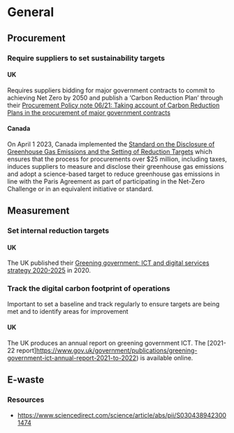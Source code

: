 # General

## Procurement
### Require suppliers to set sustainability targets
#### UK
Requires suppliers bidding for major government contracts to commit to achieving Net Zero by 2050 and publish a ‘Carbon Reduction Plan’ through their [Procurement Policy note 06/21: Taking account of Carbon Reduction Plans in the procurement of major government contracts](https://www.gov.uk/government/publications/procurement-policy-note-0621-taking-account-of-carbon-reduction-plans-in-the-procurement-of-major-government-contracts)
#### Canada
On April 1 2023, Canada implemented the [Standard on the Disclosure of Greenhouse Gas Emissions and the Setting of Reduction Targets](https://www.tbs-sct.canada.ca/pol/doc-eng.aspx?id=32743) which ensures that the process for procurements over $25 million, including taxes, induces suppliers to measure and disclose their greenhouse gas emissions and adopt a science-based target to reduce greenhouse gas emissions in line with the Paris Agreement as part of participating in the Net-Zero Challenge or in an equivalent initiative or standard.

## Measurement
### Set internal reduction targets
#### UK
The UK published their [Greening government: ICT and digital services strategy 2020-2025](https://www.gov.uk/government/publications/greening-government-ict-and-digital-services-strategy-2020-2025/greening-government-ict-and-digital-services-strategy-2020-2025#sustainable-ict-and-digital-services-strategy-targets-for-2020-2025-policy-paper) in 2020.

### Track the digital carbon footprint of operations
Important to set a baseline and track regularly to ensure targets are being met and to identify areas for improvement
#### UK
The UK produces an annual report on greening government ICT. The [2021-22 report]https://www.gov.uk/government/publications/greening-government-ict-annual-report-2021-to-2022) is available online.

## E-waste
### Resources
* https://www.sciencedirect.com/science/article/abs/pii/S0304389423001474
